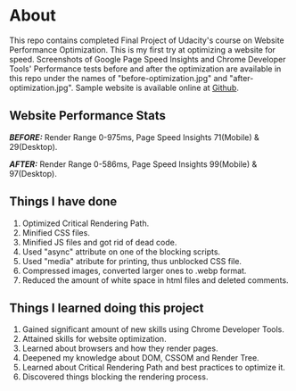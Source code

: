 # About

This repo contains completed Final Project of Udacity's course on Website Performance Optimization. This is my first try at optimizing a website for speed. Screenshots of Google Page Speed Insights and Chrome Developer Tools' Performance tests before and after the optimization are available in this repo under the names of "before-optimization.jpg" and "after-optimization.jpg". Sample website is available online at [Github](https://gintasp.github.io/website-optimization/).

## Website Performance Stats

**_BEFORE:_**
Render Range 0-975ms,
Page Speed Insights 71(Mobile) & 29(Desktop).

**_AFTER:_**
Render Range 0-586ms,
Page Speed Insights 99(Mobile) & 97(Desktop).

## Things I have done

1.  Optimized Critical Rendering Path.
2.  Minified CSS files.
3.  Minified JS files and got rid of dead code.
4.  Used "async" attribute on one of the blocking scripts.
5.  Used "media" atribute for printing, thus unblocked CSS file.
6.  Compressed images, converted larger ones to .webp format.
7.  Reduced the amount of white space in html files and deleted comments.

## Things I learned doing this project

1.  Gained significant amount of new skills using Chrome Developer Tools.
2.  Attained skills for website optimization.
3.  Learned about browsers and how they render pages.
4.  Deepened my knowledge about DOM, CSSOM and Render Tree.
5.  Learned about Critical Rendering Path and best practices to optimize it.
6.  Discovered things blocking the rendering process.
